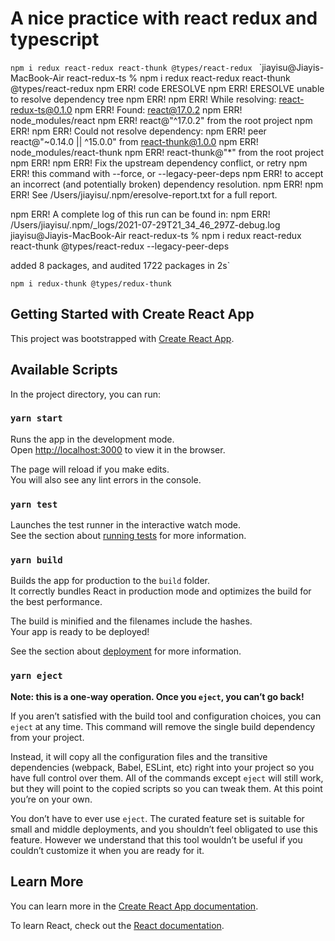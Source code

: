 # A nice practice with react redux and typescript
`npm i redux react-redux react-thunk @types/react-redux `
`jiayisu@Jiayis-MacBook-Air react-redux-ts % npm i redux react-redux react-thunk @types/react-redux
npm ERR! code ERESOLVE
npm ERR! ERESOLVE unable to resolve dependency tree
npm ERR! 
npm ERR! While resolving: react-redux-ts@0.1.0
npm ERR! Found: react@17.0.2
npm ERR! node_modules/react
npm ERR!   react@"^17.0.2" from the root project
npm ERR! 
npm ERR! Could not resolve dependency:
npm ERR! peer react@"~0.14.0 || ^15.0.0" from react-thunk@1.0.0
npm ERR! node_modules/react-thunk
npm ERR!   react-thunk@"*" from the root project
npm ERR! 
npm ERR! Fix the upstream dependency conflict, or retry
npm ERR! this command with --force, or --legacy-peer-deps
npm ERR! to accept an incorrect (and potentially broken) dependency resolution.
npm ERR! 
npm ERR! See /Users/jiayisu/.npm/eresolve-report.txt for a full report.

npm ERR! A complete log of this run can be found in:
npm ERR!     /Users/jiayisu/.npm/_logs/2021-07-29T21_34_46_297Z-debug.log
jiayisu@Jiayis-MacBook-Air react-redux-ts % npm i redux react-redux react-thunk @types/react-redux --legacy-peer-deps

added 8 packages, and audited 1722 packages in 2s`

`npm i redux-thunk @types/redux-thunk`

## Getting Started with Create React App

This project was bootstrapped with [Create React App](https://github.com/facebook/create-react-app).

## Available Scripts

In the project directory, you can run:

### `yarn start`

Runs the app in the development mode.\
Open [http://localhost:3000](http://localhost:3000) to view it in the browser.

The page will reload if you make edits.\
You will also see any lint errors in the console.

### `yarn test`

Launches the test runner in the interactive watch mode.\
See the section about [running tests](https://facebook.github.io/create-react-app/docs/running-tests) for more information.

### `yarn build`

Builds the app for production to the `build` folder.\
It correctly bundles React in production mode and optimizes the build for the best performance.

The build is minified and the filenames include the hashes.\
Your app is ready to be deployed!

See the section about [deployment](https://facebook.github.io/create-react-app/docs/deployment) for more information.

### `yarn eject`

**Note: this is a one-way operation. Once you `eject`, you can’t go back!**

If you aren’t satisfied with the build tool and configuration choices, you can `eject` at any time. This command will remove the single build dependency from your project.

Instead, it will copy all the configuration files and the transitive dependencies (webpack, Babel, ESLint, etc) right into your project so you have full control over them. All of the commands except `eject` will still work, but they will point to the copied scripts so you can tweak them. At this point you’re on your own.

You don’t have to ever use `eject`. The curated feature set is suitable for small and middle deployments, and you shouldn’t feel obligated to use this feature. However we understand that this tool wouldn’t be useful if you couldn’t customize it when you are ready for it.

## Learn More

You can learn more in the [Create React App documentation](https://facebook.github.io/create-react-app/docs/getting-started).

To learn React, check out the [React documentation](https://reactjs.org/).
